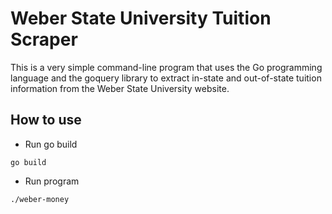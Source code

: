 # Weber State University Tuition Scraper
This is a very simple command-line program that uses the Go programming language and the goquery library to extract in-state and out-of-state tuition information from the Weber State University website.


## How to use
- Run go build
``` 
go build 
```

- Run program 
```
./weber-money
```
